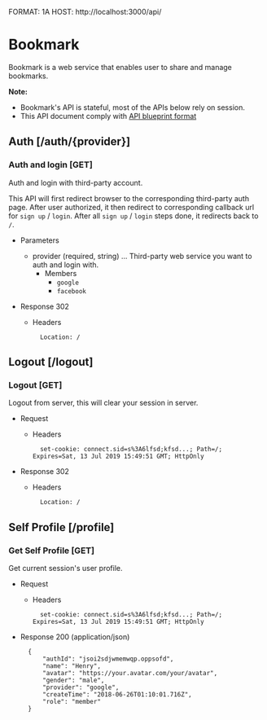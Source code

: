 FORMAT: 1A
HOST: http://localhost:3000/api/

# Bookmark

Bookmark is a web service that enables user to share and manage bookmarks.

**Note:**

- Bookmark's API is stateful, most of the APIs below rely on session.
- This API document comply with [API blueprint format](https://apiblueprint.org/)

## Auth [/auth/{provider}]

### Auth and login [GET]

Auth and login with third-party account.

This API will first redirect browser to the corresponding third-party auth page. After user authorized, it then redirect to corresponding callback url for `sign up` / `login`. After all `sign up` / `login` steps done, it redirects back to `/`.

+ Parameters

    + provider (required, string) ... Third-party web service you want to auth and login with.
        + Members
            + `google`
            + `facebook`

+ Response 302

    + Headers

            Location: /

## Logout [/logout]

### Logout [GET]

Logout from server, this will clear your session in server.

+ Request

    + Headers

            set-cookie: connect.sid=s%3A6lfsd;kfsd...; Path=/; Expires=Sat, 13 Jul 2019 15:49:51 GMT; HttpOnly

+ Response 302

    + Headers

            Location: /

## Self Profile [/profile]

### Get Self Profile [GET]

Get current session's user profile.

+ Request

    + Headers

            set-cookie: connect.sid=s%3A6lfsd;kfsd...; Path=/; Expires=Sat, 13 Jul 2019 15:49:51 GMT; HttpOnly

+ Response 200 (application/json)

        {
            "authId": "jsoi2sdjwmemwqp.oppsofd",
            "name": "Henry",
            "avatar": "https://your.avatar.com/your/avatar",
            "gender": "male",
            "provider": "google",
            "createTime": "2018-06-26T01:10:01.716Z",
            "role": "member"
        }
